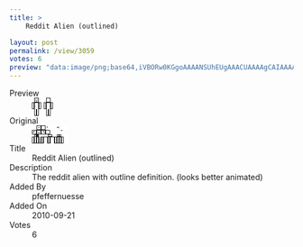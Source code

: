 ```yaml
---
title: >
    Reddit Alien (outlined)

layout: post
permalink: /view/3059
votes: 6
preview: "data:image/png;base64,iVBORw0KGgoAAAANSUhEUgAAACUAAAAgCAIAAAAaMSbnAAAABnRSTlMA/wD/AP5AXyvrAAAAsUlEQVRIie2WYQrDIAyF4/AgcYfZoXeY5iZ9+zFaRKON3aRQ8vBHUJ+fJEQMwEqbUnqSJpFFnS9kscdqTapTkgVmtD8U0yuUwf+k8d4og6m8PQNDmTSqrB8RiciXVBdjCm8SSef9mMNDe2DmoROLXmz1XEuRtuy1apbPq9cfsmv9MFPOc57zruNFsr2ZnT1jdmDdBzMDAMDMeZzv6QyL/e71c57znHcdr/f/PPEXPbR/ABmhjxnUeXcjAAAAAElFTkSuQmCC"
---
```

<dl class="side-by-side">
<dt>Preview</dt>
<dd>
    <img class="preview" src="data:image/png;base64,iVBORw0KGgoAAAANSUhEUgAAACUAAAAgCAIAAAAaMSbnAAAABnRSTlMA/wD/AP5AXyvrAAAAsUlEQVRIie2WYQrDIAyF4/AgcYfZoXeY5iZ9+zFaRKON3aRQ8vBHUJ+fJEQMwEqbUnqSJpFFnS9kscdqTapTkgVmtD8U0yuUwf+k8d4og6m8PQNDmTSqrB8RiciXVBdjCm8SSef9mMNDe2DmoROLXmz1XEuRtuy1apbPq9cfsmv9MFPOc57zruNFsr2ZnT1jdmDdBzMDAMDMeZzv6QyL/e71c57znHcdr/f/PPEXPbR/ABmhjxnUeXcjAAAAAElFTkSuQmCC">
</dd>
<dt>Original</dt>
<dd>
    <img class="preview" src="data:image/png;base64,iVBORw0KGgoAAAANSUhEUgAAAEAAAAAgCAYAAACinX6EAAAA10lEQVR42u2ZUQ6EIAxEexQus/c/ksasJoYPW5gRYpkmJBp1kEdpi9rmWCkFaqgZaK5+BIAHp+fZ9QD87N+IAA79oQDqAc8AUC+vpZfAcA9QDFgVQOo0iA4QbUa0C3iTLuri6HUjW7NmOM3dU9h57KXFGQAgt2HN8F0zDYB6ZtMBiMxwj4unAvCFINgFIEsapBQKbxc2qD77/Syy+2MDQEpnLyYJAAPAUkvgScTrZHYAZWzGrCXPs+sC9P7IuQAIgAAIgAAIgAAIgACM/CzeWse/9U8iAmAHtU3p4gMzFIMAAAAASUVORK5CYII=">
</dd>
<dt>Title</dt>
<dd>Reddit Alien (outlined)</dd>
<dt>Description</dt>
<dd>The reddit alien with outline definition.  (looks better animated)</dd>
<dt>Added By</dt>
<dd>pfeffernuesse</dd>
<dt>Added On</dt>
<dd>2010-09-21</dd>
<dt>Votes</dt>
<dd>6</dd>
</dl>
